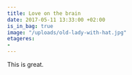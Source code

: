 ```yaml
---
title: Love on the brain
date: 2017-05-11 13:33:00 +02:00
is_in_bag: true
image: "/uploads/old-lady-with-hat.jpg"
etageres:
-
---
```


This is great.